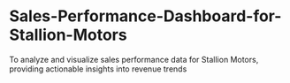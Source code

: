 # Sales-Performance-Dashboard-for-Stallion-Motors
To analyze and visualize sales performance data for Stallion Motors, providing actionable insights into revenue trends
